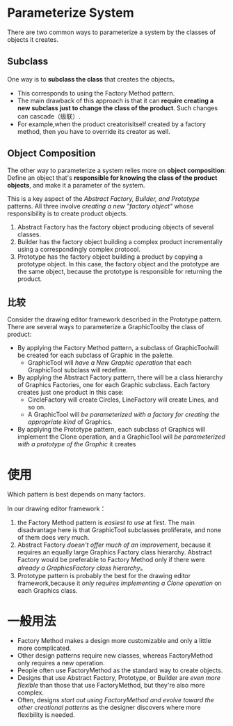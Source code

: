 # Parameterize System
There are two common ways to parameterize a system by the classes of objects it creates. 

## Subclass
One way is to **subclass the class** that creates the objects。
- This corresponds to using the Factory Method pattern. 
- The main drawback of this approach is that it can **require creating a new subclass just to change the class of the product**. Such changes can cascade（级联）. 
- For example,when the product creatorisitself created by a factory method, then you have to override its creator as well. 

## Object Composition
The other way to parameterize a system relies more on **object composition**: Define an object that's **responsible for knowing the class of the product objects**, and make it a parameter of the system. 

This is a key aspect of the *Abstract Factory, Builder, and Prototype* patterns. All three involve *creating a new "factory object"* whose responsibility is to create product objects. 
1. Abstract Factory has the factory object producing objects of several classes. 
2. Builder has the factory object building a complex product incrementally using a correspondingly complex protocol. 
3. Prototype has the factory object building a product by copying a prototype object. In this case, the factory object and the prototype are the same object, because the prototype is responsible for returning the product. 

## 比较
Consider the drawing editor framework described in the Prototype pattern. There are several ways to parameterize a GraphicToolby the class of product: 
- By applying the Factory Method pattern, a subclass of GraphicToolwill be created for each subclass of Graphic in the palette. 
	- GraphicTool will *have a New Graphic operation* that each GraphicTool subclass will redefine. 
- By applying the Abstract Factory pattern, there will be a class hierarchy of Graphics Factories, one for each Graphic subclass. Each factory creates just one product in this case:
	- CircleFactory will create Circles, LineFactory will create Lines, and so on.
	- A GraphicTool will *be parameterized with a factory for creating the appropriate kind* of Graphics. 
- By applying the Prototype pattern, each subclass of Graphics will implement the Clone operation, and a GraphicTool will *be parameterized with a prototype of the Graphic* it creates


# 使用
Which pattern is best depends on many factors.

In our drawing editor framework：
1. the Factory Method pattern is *easiest to use* at first. The main disadvantage here is that GraphicTool subclasses proliferate, and none of them does very much.
2. Abstract Factory *doesn't offer much of an improvement*, because it requires an equally large Graphics Factory class hierarchy. Abstract Factory would be preferable to Factory Method only if there were *already a GraphicsFactory class hierarchy*。
3.  Prototype pattern is probably the best for the drawing editor framework,because it *only requires implementing a Clone operation* on each Graphics class.

# 一般用法
- Factory Method makes a design more customizable and only a little more complicated.
- Other design patterns require new classes, whereas FactoryMethod only requires a new operation. 
- People often use FactoryMethod as the standard way to create objects.
- Designs that use Abstract Factory, Prototype, or Builder are *even more flexible* than those that use FactoryMethod, but they're also more complex. 
- Often, designs *start out using FactoryMethod and evolve toward the other creational patterns* as the designer discovers where more flexibility is needed. 